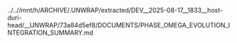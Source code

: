 ../..//mnt/h/ARCHIVE/.UNWRAP/extracted/DEV__2025-08-17__1833__host-duri-head/__UNWRAP/73a84d5ef8/DOCUMENTS/PHASE_OMEGA_EVOLUTION_INTEGRATION_SUMMARY.md